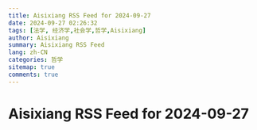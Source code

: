 ```yaml
---
title: Aisixiang RSS Feed for 2024-09-27
date: 2024-09-27 02:26:32
tags: [法学, 经济学,社会学,哲学,Aisixiang]
author: Aisixiang
summary: Aisixiang RSS Feed
lang: zh-CN
categories: 哲学
sitemap: true
comments: true
---
```


# Aisixiang RSS Feed for 2024-09-27

